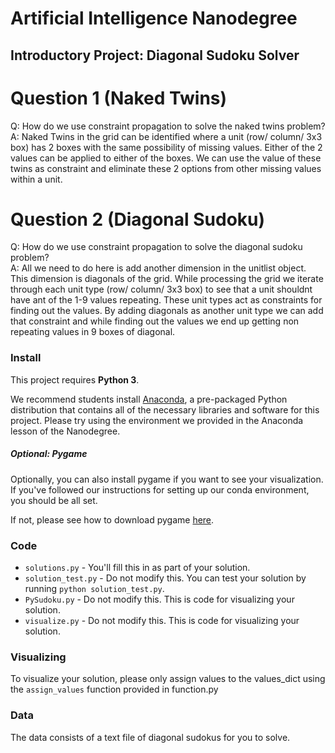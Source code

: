 # Artificial Intelligence Nanodegree
## Introductory Project: Diagonal Sudoku Solver

# Question 1 (Naked Twins)
Q: How do we use constraint propagation to solve the naked twins problem?  
A: Naked Twins in the grid can be identified where a unit (row/ column/ 3x3 box) has 2 boxes with the same possibility of missing values. Either of the 2 values can be applied to either of the boxes. We can use the value of these twins as constraint and eliminate these 2 options from other missing values within a unit.        

# Question 2 (Diagonal Sudoku)
Q: How do we use constraint propagation to solve the diagonal sudoku problem?  
A: All we need to do here is add another dimension in the unitlist object. This dimension is diagonals of the grid. While processing the grid we iterate through each unit type (row/ column/ 3x3 box) to see that a unit shouldnt have ant of the 1-9 values repeating. These unit types act as constraints for finding out the values. By adding diagonals as another unit type we can add that constraint and while finding out the values we end up getting non repeating values in 9 boxes of diagonal. 

### Install

This project requires **Python 3**.

We recommend students install [Anaconda](https://www.continuum.io/downloads), a pre-packaged Python distribution that contains all of the necessary libraries and software for this project. 
Please try using the environment we provided in the Anaconda lesson of the Nanodegree.

##### Optional: Pygame

Optionally, you can also install pygame if you want to see your visualization. If you've followed our instructions for setting up our conda environment, you should be all set.

If not, please see how to download pygame [here](http://www.pygame.org/download.shtml).

### Code

* `solutions.py` - You'll fill this in as part of your solution.
* `solution_test.py` - Do not modify this. You can test your solution by running `python solution_test.py`.
* `PySudoku.py` - Do not modify this. This is code for visualizing your solution.
* `visualize.py` - Do not modify this. This is code for visualizing your solution.

### Visualizing

To visualize your solution, please only assign values to the values_dict using the ```assign_values``` function provided in function.py

### Data

The data consists of a text file of diagonal sudokus for you to solve.
